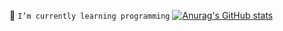 🌱 ```I’m currently learning programming```
[![Anurag's GitHub stats](https://github-readme-stats.vercel.app/api?username=young-d&count_private=true&show_icons=true&custom_title=Github_State&bg_color=efebe9&title_color=ff8f00&icon_color=8bc34a&text_color=616161&border_color=efebe9)](https://github.com/anuraghazra/github-readme-stats)

<!--
**young-d/young-d** is a ✨ _special_ ✨ repository because its `README.md` (this file) appears on your GitHub profile.

Here are some ideas to get you started:

- 🔭 I’m currently working on ...
- 🌱 I’m currently learning ...
- 👯 I’m looking to collaborate on ...
- 🤔 I’m looking for help with ...
- 💬 Ask me about ...
- 📫 How to reach me: ...
- 😄 Pronouns: ...
- ⚡ Fun fact: ...
-->
